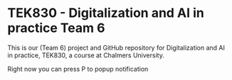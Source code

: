# TEK830 - Digitalization and AI in practice Team 6
 This is our (Team 6) project and GitHub repository for Digitalization and AI in practice, TEK830, a course at Chalmers University.

 Right now you can press P to popup notification
